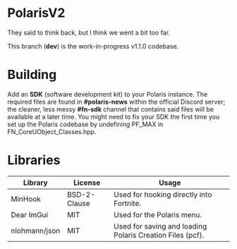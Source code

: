 # PolarisV2
They said to think back, but I think we went a bit too far.

This branch (**dev**) is the work-in-progress v1.1.0 codebase.

# Building
Add an __**SDK**__ (software development kit) to your Polaris instance. The required files are found in **#polaris-news** within the official Discord server; the cleaner, less messy **#fn-sdk** channel that contains said files will be available at a later time.
You might need to fix your SDK the first time you set up the Polaris codebase by undefining PF_MAX in FN_CoreUObject_Classes.hpp.

# Libraries
| Library       | License       | Usage                                                     |
| ------------- | ------------- | --------------------------------------------------------- |
| MinHook       | BSD-2-Clause  | Used for hooking directly into Fortnite.                  |
| Dear ImGui    | MIT           | Used for the Polaris menu.                                |
| nlohmann/json | MIT           | Used for saving and loading Polaris Creation Files (pcf). |
